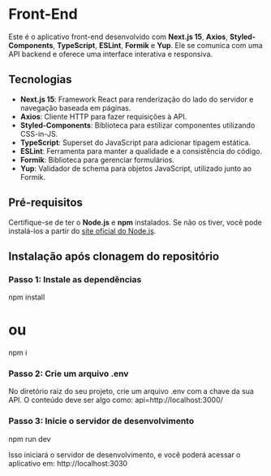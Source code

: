 # Front-End

Este é o aplicativo front-end desenvolvido com **Next.js 15**, **Axios**, **Styled-Components**, **TypeScript**, **ESLint**, **Formik** e **Yup**. Ele se comunica com uma API backend e oferece uma interface interativa e responsiva.

## Tecnologias

- **Next.js 15**: Framework React para renderização do lado do servidor e navegação baseada em páginas.
- **Axios**: Cliente HTTP para fazer requisições à API.
- **Styled-Components**: Biblioteca para estilizar componentes utilizando CSS-in-JS.
- **TypeScript**: Superset do JavaScript para adicionar tipagem estática.
- **ESLint**: Ferramenta para manter a qualidade e a consistência do código.
- **Formik**: Biblioteca para gerenciar formulários.
- **Yup**: Validador de schema para objetos JavaScript, utilizado junto ao Formik.

## Pré-requisitos

Certifique-se de ter o **Node.js** e **npm** instalados. Se não os tiver, você pode instalá-los a partir do [site oficial do Node.js](https://nodejs.org/).

## Instalação após clonagem do repositório


### Passo 1: Instale as dependências
npm install
# ou
npm i

### Passo 2: Crie um arquivo .env
No diretório raiz do seu projeto, crie um arquivo .env com a chave da sua API. O conteúdo deve ser algo como:
api=http://localhost:3000/

### Passo 3: Inicie o servidor de desenvolvimento
npm run dev

Isso iniciará o servidor de desenvolvimento, e você poderá acessar o aplicativo em: http://localhost:3030
